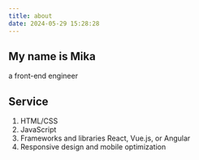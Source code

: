 ```yaml
---
title: about
date: 2024-05-29 15:28:28
---
```


## My name is Mika
a front-end engineer

## Service
1. HTML/CSS
2. JavaScript
3. Frameworks and libraries
    React, Vue.js, or Angular
4. Responsive design and mobile optimization